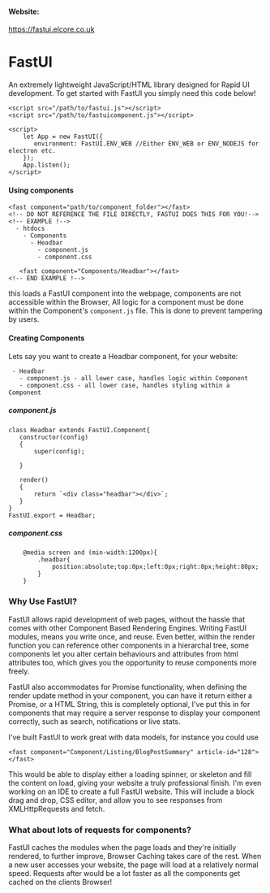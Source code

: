  #### Website:
 https://fastui.elcore.co.uk
 # FastUI
 An extremely lightweight JavaScript/HTML library designed for Rapid UI development. To get started with
FastUI you simply need this code below!
 ```
 <script src="/path/to/fastui.js"></script>
 <script src="/path/to/fastuicomponent.js"></script>
 
 <script>
     let App = new FastUI({
        environment: FastUI.ENV_WEB //Either ENV_WEB or ENV_NODEJS for electron etc.
     });
     App.listen();
 </script>
 ```
 
#### Using components
 ```
 <fast component="path/to/component_folder"></fast>
 <!-- DO NOT REFERENCE THE FILE DIRECTLY, FASTUI DOES THIS FOR YOU!-->
 <!-- EXAMPLE !-->
   - htdocs
     - Components
       - Headbar
         - component.js
	     - component.css
	 
    <fast component="Components/Headbar"></fast>
 <!-- END EXAMPLE !-->
 ```
 this loads a FastUI component into the webpage, components are not accessible within the Browser, All logic for a component
 must be done within the Component's `component.js` file. This is done to prevent tampering by users.
 
 #### Creating Components
 Lets say you want to create a Headbar component, for your website:
 ```
  - Headbar
    - component.js - all lower case, handles logic within Component
    - component.css - all lower case, handles styling within a Component
 ```
 ##### component.js
 ```
 class Headbar extends FastUI.Component{
	constructor(config)
	{
		super(config);

	}

	render()
	{
		return `<div class="headbar"></div>`;
	}
}
FastUI.export = Headbar;
 ```
 ##### component.css
 ```
     @media screen and (min-width:1200px){
         .headbar{
             position:absolute;top:0px;left:0px;right:0px;height:80px;
         }
     }
 ```
 
 ### Why Use FastUI?
 FastUI allows rapid development of web pages, without the hassle that comes with other Component Based Rendering Engines. Writing FastUI modules, means you write once, and reuse. Even better, within the render function you can reference other components in a hierarchal tree, some components let you alter certain behaviours and attributes from html attributes too, which gives you the opportunity to reuse components more freely. 
 
 FastUI also accommodates for Promise functionality, when defining the render update method in your component, you can have it return either a Promise, or a HTML String, this is completely optional, I've put this in for components that may require a server response to display your component correctly, such as search, notifications or live stats. 
 
 I've built FastUI to work great with data models, for instance you could use
 ```
 <fast component="Component/Listing/BlogPostSummary" article-id="128"></fast>
 ```
 This would be able to display either a loading spinner, or skeleton and fill the content on load, giving your website a truly professional finish. I'm even working on an IDE to create a full FastUI website. This will include a block drag and drop, CSS editor, and allow you to see responses from XMLHttpRequests and fetch.

 ### What about lots of requests for components?
 FastUI caches the modules when the page loads and they're initially rendered, to further improve, Browser Caching takes care of the rest. When a new user accesses your website, the page will load at a relatively normal speed. Requests after would be a lot faster as all the components get cached on the clients Browser!
